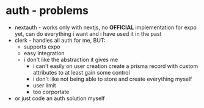 # auth - problems

- nextauth - works only with nextjs, no **OFFICIAL** implementation for expo yet, can do everything i want and i have used it in the past
- clerk - handles all auth for me, BUT:
  - supports expo
  - easy integration
  - i don't like the abstraction it gives me
    - i can't easily on user creation create a prisma record with custom attributes to at least gain some control
    - i don't like not being able to store and create everything myself
    - user limit
    - too corportate
- or just code an auth solution myself
